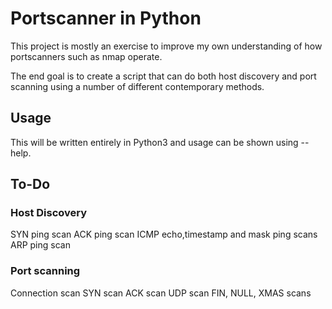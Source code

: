 # Portscanner in Python 

This project is mostly an exercise to improve my own understanding of how portscanners such as nmap operate.  

The end goal is to create a script that can do both host discovery and port scanning using a number of different contemporary methods. 
## Usage 

This will be written entirely in Python3 and usage can be shown using --help.

## To-Do

### Host Discovery

SYN ping scan
ACK ping scan
ICMP echo,timestamp and mask ping scans
ARP ping scan

### Port scanning 

Connection scan
SYN scan
ACK scan
UDP scan
FIN, NULL, XMAS scans
